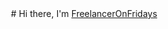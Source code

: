 <div align="center">
# Hi there, I'm <a href="https://t.me/FreelancerOnFridays">FreelancerOnFridays</a>
</div>


<!---
Vladi1k/Vladi1k is a ✨ special ✨ repository because its `README.md` (this file) appears on your GitHub profile.
You can click the Preview link to take a look at your changes.
--->
